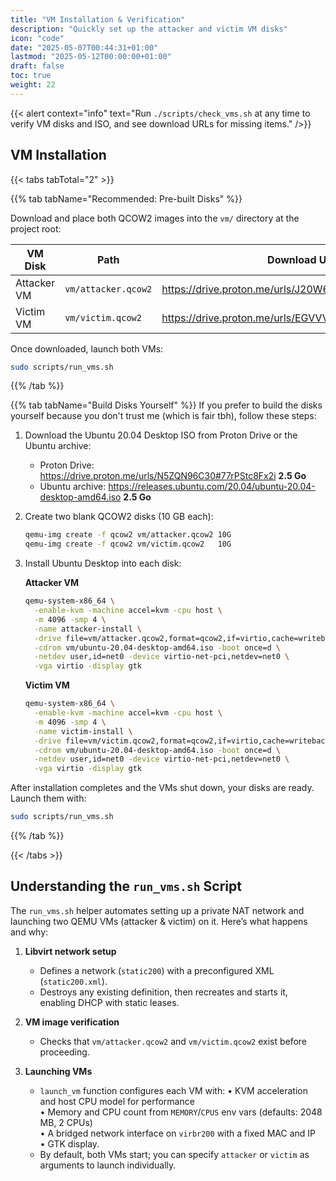 ```yaml
---
title: "VM Installation & Verification"
description: "Quickly set up the attacker and victim VM disks"
icon: "code"
date: "2025-05-07T00:44:31+01:00"
lastmod: "2025-05-12T00:00:00+01:00"
draft: false
toc: true
weight: 22
---
```


{{< alert context="info" text="Run `./scripts/check_vms.sh` at any time to verify VM disks and ISO, and see download URLs for missing items." />}}

## VM Installation

{{< tabs tabTotal="2" >}}

{{% tab tabName="Recommended: Pre-built Disks" %}}

Download and place both QCOW2 images into the `vm/` directory at the project root:


| VM Disk          | Path               | Download URL                                           | Size      |
|------------------|--------------------|--------------------------------------------------------|-----------|
| Attacker VM      | `vm/attacker.qcow2`| https://drive.proton.me/urls/J20W6CD998#rB7b5oM6idQC   | 5.6 Go    |
| Victim VM        | `vm/victim.qcow2`  | https://drive.proton.me/urls/EGVVVF6YXW#THevlby2e62E   | 5.6 Go    |
  

Once downloaded, launch both VMs:
```bash
sudo scripts/run_vms.sh
```
{{% /tab %}}

{{% tab tabName="Build Disks Yourself" %}}
If you prefer to build the disks yourself because you don't trust me (which is fair tbh), follow these steps:

1. Download the Ubuntu 20.04 Desktop ISO from Proton Drive or the Ubuntu archive:
   - Proton Drive: https://drive.proton.me/urls/N5ZQN96C30#77rPStc8Fx2i   **2.5 Go**
   - Ubuntu archive: https://releases.ubuntu.com/20.04/ubuntu-20.04-desktop-amd64.iso  **2.5 Go**

2. Create two blank QCOW2 disks (10 GB each):
   ```bash
   qemu-img create -f qcow2 vm/attacker.qcow2 10G
   qemu-img create -f qcow2 vm/victim.qcow2   10G
   ```
3. Install Ubuntu Desktop into each disk:

   **Attacker VM**
   ```bash
   qemu-system-x86_64 \
     -enable-kvm -machine accel=kvm -cpu host \
     -m 4096 -smp 4 \
     -name attacker-install \
     -drive file=vm/attacker.qcow2,format=qcow2,if=virtio,cache=writeback \
     -cdrom vm/ubuntu-20.04-desktop-amd64.iso -boot once=d \
     -netdev user,id=net0 -device virtio-net-pci,netdev=net0 \
     -vga virtio -display gtk
   ```

   **Victim VM**
   ```bash
   qemu-system-x86_64 \
     -enable-kvm -machine accel=kvm -cpu host \
     -m 4096 -smp 4 \
     -name victim-install \
     -drive file=vm/victim.qcow2,format=qcow2,if=virtio,cache=writeback \
     -cdrom vm/ubuntu-20.04-desktop-amd64.iso -boot once=d \
     -netdev user,id=net0 -device virtio-net-pci,netdev=net0 \
     -vga virtio -display gtk
   ```

After installation completes and the VMs shut down, your disks are ready. Launch them with:
```bash
sudo scripts/run_vms.sh
```
{{% /tab %}}

{{< /tabs >}}

## Understanding the `run_vms.sh` Script

The `run_vms.sh` helper automates setting up a private NAT network and launching two QEMU VMs (attacker & victim) on it. Here’s what happens and why:

1. **Libvirt network setup**  
   - Defines a network (`static200`) with a preconfigured XML (`static200.xml`).  
   - Destroys any existing definition, then recreates and starts it, enabling DHCP with static leases.

2. **VM image verification**  
   - Checks that `vm/attacker.qcow2` and `vm/victim.qcow2` exist before proceeding.

3. **Launching VMs**  
   - `launch_vm` function configures each VM with:
     • KVM acceleration and host CPU model for performance  
     • Memory and CPU count from `MEMORY`/`CPUS` env vars (defaults: 2048 MB, 2 CPUs)  
     • A bridged network interface on `virbr200` with a fixed MAC and IP  
     • GTK display.
   - By default, both VMs start; you can specify `attacker` or `victim` as arguments to launch individually.
